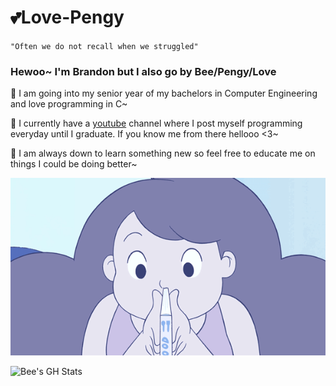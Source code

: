 # 💕Love-Pengy

`"Often we do not recall when we struggled"`

### Hewoo~ I'm Brandon but I also go by Bee/Pengy/Love  

🐝 I am going into my senior year of my bachelors in Computer Engineering and love programming in C~

🐝 I currently have a [youtube](https://youtube.com/@lovelytransposition?si=PNmCZkqGIJJX4uEc) channel where I post myself programming everyday until I graduate. If you know me from there hellooo <3~

🐝 I am always down to learn something new so feel free to educate me on things I could be doing better~

![Bee Reading](images/IMG_3603.gif)

![Bee's GH Stats](https://github-readme-stats.vercel.app/api?username=Love-Pengy&bg_color=8081ae&title_color=dddffe&text_color=f9ffff&ring_color=&ddf7fc&show_icons=true&icon_color=c8e3f3)
